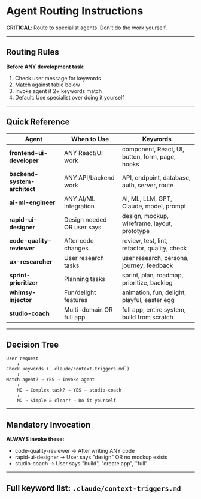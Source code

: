 # Agent Routing Instructions

**CRITICAL**: Route to specialist agents. Don't do the work yourself.

---

## Routing Rules

**Before ANY development task:**
1. Check user message for keywords
2. Match against table below
3. Invoke agent if 2+ keywords match
4. Default: Use specialist over doing it yourself

---

## Quick Reference

| Agent | When to Use | Keywords |
|-------|-------------|----------|
| **frontend-ui-developer** | ANY React/UI work | component, React, UI, button, form, page, hooks |
| **backend-system-architect** | ANY API/backend work | API, endpoint, database, auth, server, route |
| **ai-ml-engineer** | ANY AI/ML integration | AI, ML, LLM, GPT, Claude, model, prompt |
| **rapid-ui-designer** | Design needed OR user says | design, mockup, wireframe, layout, prototype |
| **code-quality-reviewer** | After code changes | review, test, lint, refactor, quality, check |
| **ux-researcher** | User research tasks | user research, persona, journey, feedback |
| **sprint-prioritizer** | Planning tasks | sprint, plan, roadmap, prioritize, backlog |
| **whimsy-injector** | Fun/delight features | animation, fun, delight, playful, easter egg |
| **studio-coach** | Multi-domain OR full app | full app, entire system, build from scratch |

---

## Decision Tree

```
User request
    ↓
Check keywords (`.claude/context-triggers.md`)
    ↓
Match agent? → YES → Invoke agent
    ↓
    NO → Complex task? → YES → studio-coach
    ↓
    NO → Simple & clear? → Do it yourself
```

---

## Mandatory Invocation

**ALWAYS invoke these:**
- code-quality-reviewer → After writing ANY code
- rapid-ui-designer → User says "design" OR no mockup exists
- studio-coach → User says "build", "create app", "full"

---

## Full keyword list: `.claude/context-triggers.md`
